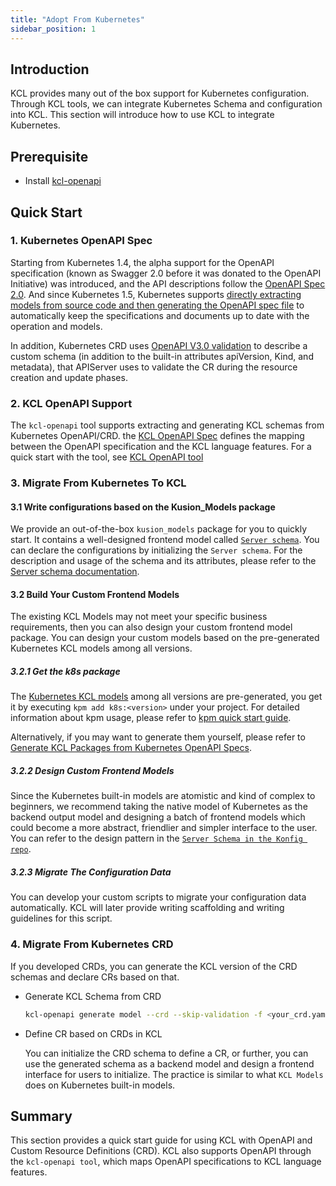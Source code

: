 ```yaml
---
title: "Adopt From Kubernetes"
sidebar_position: 1
---
```


## Introduction

KCL provides many out of the box support for Kubernetes configuration. Through KCL tools, we can integrate Kubernetes Schema and configuration into KCL. This section will introduce how to use KCL to integrate Kubernetes.

## Prerequisite

+ Install [kcl-openapi](https://kcl-lang.io/docs/tools/cli/openapi/quick-start)

## Quick Start

### 1. Kubernetes OpenAPI Spec

Starting from Kubernetes 1.4, the alpha support for the OpenAPI specification (known as Swagger 2.0 before it was donated to the OpenAPI Initiative) was introduced, and the API descriptions follow the [OpenAPI Spec 2.0](https://github.com/OAI/OpenAPI-Specification/blob/main/versions/2.0.md). And since Kubernetes 1.5, Kubernetes supports [directly extracting models from source code and then generating the OpenAPI spec file](https://github.com/kubernetes/kube-openapi) to automatically keep the specifications and documents up to date with the operation and models.

In addition, Kubernetes CRD uses [OpenAPI V3.0 validation](https://kubernetes.io/docs/tasks/extend-kubernetes/custom-resources/custom-resource-definitions/#validation) to describe a custom schema (in addition to the built-in attributes apiVersion, Kind, and metadata), that APIServer uses to validate the CR during the resource creation and update phases.

### 2. KCL OpenAPI Support

The `kcl-openapi` tool supports extracting and generating KCL schemas from Kubernetes OpenAPI/CRD. the [KCL OpenAPI Spec](/docs/tools/cli/openapi/spec) defines the mapping between the OpenAPI specification and the KCL language features. For a quick start with the tool, see [KCL OpenAPI tool](/docs/tools/cli/openapi/)

### 3. Migrate From Kubernetes To KCL

#### 3.1 Write configurations based on the Kusion_Models package

We provide an out-of-the-box `kusion_models` package for you to quickly start. It contains a well-designed frontend model called [`Server schema`](https://github.com/KusionStack/konfig/blob/main/base/pkg/kusion_models/kube/frontend/server.k). You can declare the configurations by initializing the `Server schema`. For the description and usage of the schema and its attributes, please refer to the [Server schema documentation](https://kusionstack.io/docs/reference/model/kusion_models/kube/frontend/doc_server).

#### 3.2 Build Your Custom Frontend Models

The existing KCL Models may not meet your specific business requirements, then you can also design your custom frontend model package. You can design your custom models based on the pre-generated Kubernetes KCL models among all versions.

##### 3.2.1 Get the k8s package

The [Kubernetes KCL models](https://github.com/orgs/KusionStack/packages/container/package/k8s) among all versions are pre-generated, you get it by executing `kpm add k8s:<version>` under your project. For detailed information about kpm usage, please refer to [kpm quick start guide](https://github.com/kcl-lang/kpm#quick-start).

Alternatively, if you may want to generate them yourself, please refer to [Generate KCL Packages from Kubernetes OpenAPI Specs](https://github.com/kcl-lang/kcl-openapi/blob/main/docs/generate_from_k8s_spec.md).

##### 3.2.2 Design Custom Frontend Models

Since the Kubernetes built-in models are atomistic and kind of complex to beginners, we recommend taking the native model of Kubernetes as the backend output model and designing a batch of frontend models which could become a more abstract, friendlier and simpler interface to the user. You can refer to the design pattern in the [`Server Schema in the Konfig repo`](https://github.com/KusionStack/konfig/blob/main/base/pkg/kusion_models/kube/frontend/server.k).

##### 3.2.3 Migrate The Configuration Data

You can develop your custom scripts to migrate your configuration data automatically. KCL will later provide writing scaffolding and writing guidelines for this script.

### 4. Migrate From Kubernetes CRD

If you developed CRDs, you can generate the KCL version of the CRD schemas and declare CRs based on that.

* Generate KCL Schema from CRD

    ```sh
    kcl-openapi generate model --crd --skip-validation -f <your_crd.yaml>
    ```

* Define CR based on CRDs in KCL

    You can initialize the CRD schema to define a CR, or further, you can use the generated schema as a backend model and design a frontend interface for users to initialize. The practice is similar to what `KCL Models` does on Kubernetes built-in models.

## Summary

This section provides a quick start guide for using KCL with OpenAPI and Custom Resource Definitions (CRD). KCL also supports OpenAPI through the `kcl-openapi tool`, which maps OpenAPI specifications to KCL language features.
